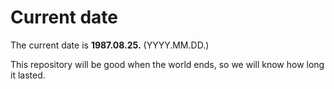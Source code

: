 # Current date

The current date is **1987.08.25.** (YYYY.MM.DD.)

This repository will be good when the world ends, so we will know how long it lasted.